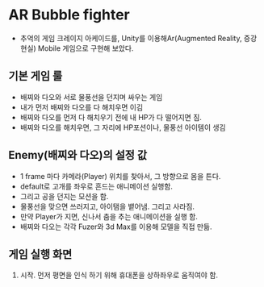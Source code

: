 # AR Bubble fighter
- 추억의 게임 크레이지 아케이드를, Unity를 이용해Ar(Augmented Reality, 증강현실) Mobile 게임으로 구현해 보았다.

## 기본 게임 룰
- 배찌와 다오와 서로 물풍선을 던지며 싸우는 게임
- 내가 먼저 배찌와 다오를 다 해치우면 이김
- 배찌와 다오를 먼저 다 해치우기 전에 내 HP가 다 떨어지면 짐.
- 배찌와 다오를 해치우면, 그 자리에 HP포션이나, 물풍선 아이템이 생김

## Enemy(배찌와 다오)의 설정 값
- 1 frame 마다 카메라(Player) 위치를 찾아서, 그 방향으로 몸을 튼다.
- default로 고개를 좌우로 흔드는 애니메이션 실행함.
- 그리고 공을 던지는 모션을 함.
- 물풍선을 맞으면 쓰러지고, 아이탬을 뱉어냄. 그리고 사라짐.
- 만약 Player가 지면, 신나서 춤을 추는 애니메이션을 실행 함.
- 배찌와 다오는 각각 Fuzer와 3d Max를 이용해 모델을 직접 만듦.

## 게임 실행 화면
1. 시작. 먼저 평면을 인식 하기 위해 휴대폰을 상하좌우로 움직여야 함.  
